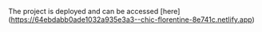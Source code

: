 The project is deployed and can be accessed [here] (https://64ebdabb0ade1032a935e3a3--chic-florentine-8e741c.netlify.app)

